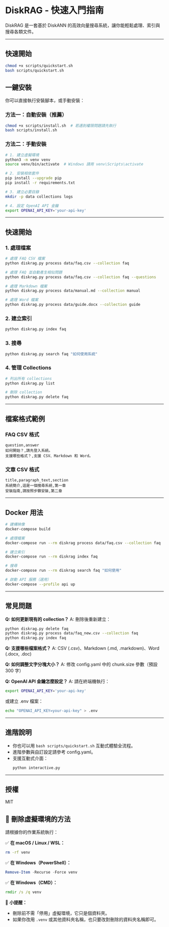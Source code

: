 # DiskRAG - 快速入門指南

DiskRAG 是一套基於 DiskANN 的高效向量搜尋系統，讓你能輕鬆處理、索引與搜尋各類文件。

---
## 快速開始

```bash
chmod +x scripts/quickstart.sh
bash scripts/quickstart.sh
```


## 一鍵安裝

你可以直接執行安裝腳本，或手動安裝：

### 方法一：自動安裝（推薦）
```bash
chmod +x scripts/install.sh  # 若遇到權限問題請先執行
bash scripts/install.sh
```

### 方法二：手動安裝
```bash
# 1. 建立虛擬環境
python3 -m venv venv
source venv/bin/activate  # Windows 請用 venv\Scripts\activate

# 2. 安裝相依套件
pip install --upgrade pip
pip install -r requirements.txt

# 3. 建立必要目錄
mkdir -p data collections logs

# 4. 設定 OpenAI API 金鑰
export OPENAI_API_KEY='your-api-key'
```

---

## 快速開始

### 1. 處理檔案

```bash
# 處理 FAQ CSV 檔案
python diskrag.py process data/faq.csv --collection faq

# 處理 FAQ 並自動產生相似問題
python diskrag.py process data/faq.csv --collection faq --questions

# 處理 Markdown 檔案
python diskrag.py process data/manual.md --collection manual

# 處理 Word 檔案
python diskrag.py process data/guide.docx --collection guide
```

### 2. 建立索引
```bash
python diskrag.py index faq
```

### 3. 搜尋
```bash
python diskrag.py search faq "如何使用系統"
```

### 4. 管理 Collections
```bash
# 列出所有 collections
python diskrag.py list

# 刪除 collection
python diskrag.py delete faq
```

---

## 檔案格式範例

### FAQ CSV 格式
```csv
question,answer
如何開始？,請先登入系統。
支援哪些格式？,支援 CSV、Markdown 和 Word。
```

### 文章 CSV 格式
```csv
title,paragraph_text,section
系統簡介,這是一個搜尋系統,第一章
安裝指南,請按照步驟安裝,第二章
```

---

## Docker 用法

```bash
# 建構映像
docker-compose build

# 處理檔案
docker-compose run --rm diskrag process data/faq.csv --collection faq

# 建立索引
docker-compose run --rm diskrag index faq

# 搜尋
docker-compose run --rm diskrag search faq "如何使用"

# 啟動 API 服務（選用）
docker-compose --profile api up
```

---

## 常見問題

**Q: 如何更新現有的 collection？**
A: 刪除後重新建立：
```bash
python diskrag.py delete faq
python diskrag.py process data/faq_new.csv --collection faq
python diskrag.py index faq
```

**Q: 支援哪些檔案格式？**
A: CSV (.csv)、Markdown (.md, .markdown)、Word (.docx, .doc)

**Q: 如何調整文字分塊大小？**
A: 修改 config.yaml 中的 chunk.size 參數（預設 300 字）

**Q: OpenAI API 金鑰怎麼設定？**
A: 請在終端機執行：
```bash
export OPENAI_API_KEY='your-api-key'
```
或建立 .env 檔案：
```bash
echo "OPENAI_API_KEY=your-api-key" > .env
```

---

## 進階說明

- 你也可以用 `bash scripts/quickstart.sh` 互動式體驗全流程。
- 進階參數與自訂設定請參考 config.yaml。
- 支援互動式介面：
  ```bash
  python interactive.py
  ```

---

## 授權

MIT

## 🧹 刪除虛擬環境的方法

請根據你的作業系統執行：

✅ **在 macOS / Linux / WSL：**
```bash
rm -rf venv
```

✅ **在 Windows（PowerShell）：**
```powershell
Remove-Item -Recurse -Force venv
```

✅ **在 Windows（CMD）：**
```cmd
rmdir /s /q venv
```

🔐 **小提醒：**
- 刪除前不需「停用」虛擬環境，它只是個資料夾。
- 如果你改用 `.venv` 或其他資料夾名稱，也只要改對刪除的資料夾名稱即可。
